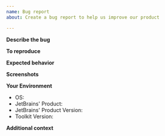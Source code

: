 ```yaml
---
name: Bug report
about: Create a bug report to help us improve our product

---
```


**Describe the bug**
<!-- A clear and concise description of what the bug is. -->

**To reproduce**
<!-- Steps to reproduce the behavior: -->
<!-- 1. Go to '...' -->
<!-- 2. Click on '....' -->
<!-- 3. Scroll down to '....' -->
<!-- 4. See error -->

**Expected behavior**
<!-- A clear and concise description of what you expected to happen. -->

**Screenshots**
<!-- If applicable, add screenshots to help explain your problem. -->

**Your Environment**
 - OS: 
 - JetBrains' Product:
 - JetBrains' Product Version:
 - Toolkit Version:

**Additional context**
<!-- Add any other context about the problem here. -->
